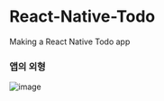 # React-Native-Todo
Making a React Native Todo app 

### 앱의 외형
![image](https://user-images.githubusercontent.com/40741363/133276509-16869721-2fde-4b86-9ee3-adccf1d8bc3f.png)
